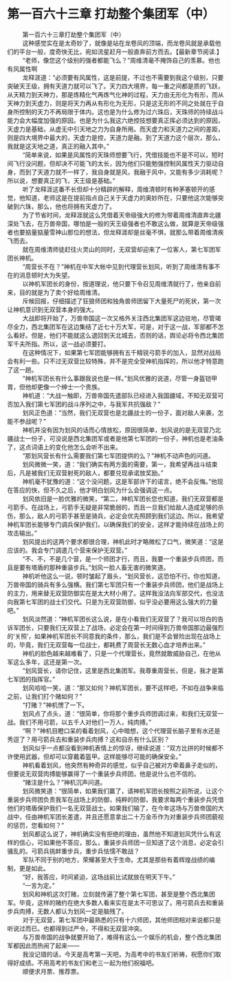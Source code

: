 <h1>第一百六十三章 打劫整个集团军（中）</h1>
<div id="content">&nbsp&nbsp&nbsp&nbsp&nbsp&nbsp&nbsp&nbsp
 第一百六十三章打劫整个集团军（中）
 <br/>&nbsp&nbsp&nbsp&nbsp&nbsp&nbsp&nbsp&nbsp
 这种感觉实在是太奇妙了，就像是站在龙卷风的顶端，而龙卷风就是承载他们的平台一般，度奇快无比，宛如流星赶月一般直奔前方而去。【最新章节阅读.】
 <br/>&nbsp&nbsp&nbsp&nbsp&nbsp&nbsp&nbsp&nbsp
 “老师，像您这个级别的强者都能飞么？”周维清毫不掩饰自己的羡慕。他也有风属性啊
 <br/>&nbsp&nbsp&nbsp&nbsp&nbsp&nbsp&nbsp&nbsp
 龙释涯道：“必须要有风属性，这是前提，不过也不需要到我这个级别，只要突破天王级，拥有天道力就可以飞了。天力四大境界，每一重之间都是质的飞跃，从天精力到天神力，那是炼精化气再炼气化神的过程，天力由无形化为有形，而从天神力到天虚力，则是将天力再从有形化为无形，只是这无形的不同之处就在于自身所控制的天力不再局限于体内。这也是为什么修为过六珠后，天珠师的持续战斗能力会大幅度加强的原因。也是为什么我这六绝控技想要真正挥必须达到的原因，天虚力是基础，从虚无中引天地之力为自身所用。而天虚力和天道力之间的差距，则是四大境界中最大的，天虚力是控，天道力是融。到了天道力这个层次，那么，我就是这天地之道，真正的融入其中。”
 <br/>&nbsp&nbsp&nbsp&nbsp&nbsp&nbsp&nbsp&nbsp
 “简单来说，如果是风属性的天珠师想要飞行，凭借技能也不是不可以，短时间飞行没问题，但却决不可能飞的太长，因为他们只能勉强控制风属性天力驱动自身，而到了天道力就不一样了，我自身就是风，我融于风中，又能有多少消耗呢？所以说，想要真正的飞，天王级是基础。”
 <br/>&nbsp&nbsp&nbsp&nbsp&nbsp&nbsp&nbsp&nbsp
 听了龙释涯这番不长但却十分精辟的解释，周维清顿时有种茅塞顿开的感觉，他知道，老师这是在提前指点自己关于天虚力的奥妙所在，只要他这次能够突破到六珠，那么，他也将拥有天虚力了。
 <br/>&nbsp&nbsp&nbsp&nbsp&nbsp&nbsp&nbsp&nbsp
 为了节省时间，龙释涯就这么凭借着天帝级强大的修为带着周维清直奔北疆深处飞去，在万兽帝国，哪怕是一般的天王级强者也不敢这么做，就算是天帝级强者也要掂量掂量雪神山那位的想法，但龙释涯却是丝毫不惧，就那么带着周维清疾飞而去。
 <br/>&nbsp&nbsp&nbsp&nbsp&nbsp&nbsp&nbsp&nbsp
 就在周维清师徒赶往火灵山的同时，无双营却迎来了一位客人，第七军团军团长神机。
 <br/>&nbsp&nbsp&nbsp&nbsp&nbsp&nbsp&nbsp&nbsp
 “周营长不在？”神机在中军大帐中见到代理营长划风，听到了周维清有事不在的消息顿时大为失望。
 <br/>&nbsp&nbsp&nbsp&nbsp&nbsp&nbsp&nbsp&nbsp
 以神机军团长的身份，按道理说，他只要下令召见周维清就行了，他亲自前来，目的就是为了卖个好给周维清。
 <br/>&nbsp&nbsp&nbsp&nbsp&nbsp&nbsp&nbsp&nbsp
 斥候回报，仔细描述了狂狼师团和独角兽师团留下大量死尸的死状，第一次让神机意识到无双营本身的强大。
 <br/>&nbsp&nbsp&nbsp&nbsp&nbsp&nbsp&nbsp&nbsp
 大战即将开始了，万兽帝国这一次又格外关注西北集团军这边驻地，尽管竭尽全力，西北集团军在这边集结了近七十万大军，可是，对于这一战，军部都不怎么看好。但是，他们不能就这么退回到天北城去，否则的话，舆论必将令西北集团军千夫所指。所以，这一战必须要打。
 <br/>&nbsp&nbsp&nbsp&nbsp&nbsp&nbsp&nbsp&nbsp
 在这种情况下，如果第七军团能够拥有五千精锐弓箭手的加入，显然对战局会有利一些。只不过无双营比较特殊，并不是完全受神机指挥的，所以他才特意跑了这一趟。
 <br/>&nbsp&nbsp&nbsp&nbsp&nbsp&nbsp&nbsp&nbsp
 “神机军团长有什么事跟我说也是一样。”划风优雅的说道，尽管一身盔铠甲胄，但他却更像一个绅士一个贵族。
 <br/>&nbsp&nbsp&nbsp&nbsp&nbsp&nbsp&nbsp&nbsp
 神机道：“大战一触即，万兽帝国先遣部队已经进入我国疆域，不知无双营可否加入我们第七军团的战斗序列之中，与我军共抗强敌？”
 <br/>&nbsp&nbsp&nbsp&nbsp&nbsp&nbsp&nbsp&nbsp
 划风正色道：“当然，我们无双营也是北疆战士的一份子，面对敌人来袭，怎能不参战呢？”
 <br/>&nbsp&nbsp&nbsp&nbsp&nbsp&nbsp&nbsp&nbsp
 神机并没有因为划风的话而心情放松，原因很简单，划风说的是无双营乃北疆战士一份子，可没说是西北集团军或者是他第七军团的一份子，神机也是老油条了，这点词语上的变化他怎么会听不出来。
 <br/>&nbsp&nbsp&nbsp&nbsp&nbsp&nbsp&nbsp&nbsp
 “那划风营长有什么需要我们第七军团提供的么？”神机不动声色的问道。
 <br/>&nbsp&nbsp&nbsp&nbsp&nbsp&nbsp&nbsp&nbsp
 划风微微一笑，道：“我们确实有两方面的需要，第一，我希望再战斗结束后，凡是被我们无双营射死的敌人，都要兑现承诺放奖励。”
 <br/>&nbsp&nbsp&nbsp&nbsp&nbsp&nbsp&nbsp&nbsp
 神机毫不犹豫的道：“这个没问题，这是军部许下的诺言，绝不会反悔。”他现在答应的快，但不久之后，他才明白划风为什么会强调这一点。
 <br/>&nbsp&nbsp&nbsp&nbsp&nbsp&nbsp&nbsp&nbsp
 划风依旧是一脸优雅的微笑，“第二，神机军团长您也知道，我们无双营都是弓箭手。在战场上，弓箭手无疑是非常脆弱的，而且一旦我们给敌人造成足够的杀伤，那么，敌人的弓箭手甚至是骑兵，必定会优先照顾到我们这边。所以，我希望神机军团长能够专门调兵保护我们，以确保我们的安全，这样才能持续在战场上的攻击输出。”
 <br/>&nbsp&nbsp&nbsp&nbsp&nbsp&nbsp&nbsp&nbsp
 划风提出的这两个要求都很合理，神机此时才略微松了口气，微笑道：“这是应该的。我会专门调遣几个营来保护无双营。”
 <br/>&nbsp&nbsp&nbsp&nbsp&nbsp&nbsp&nbsp&nbsp
 “不、不，不是几个营，是一个师团才行，而且，我要一个重装步兵师团，而且是要有塔盾的那种重装步兵。”划风一脸人畜无害的微笑道。
 <br/>&nbsp&nbsp&nbsp&nbsp&nbsp&nbsp&nbsp&nbsp
 神机听他这么一说，顿时皱起了眉头，“划风营长，这恐怕不行。你也知道，万兽帝国的骑兵有多么强横。我们第七军团只有一个重装步兵师团，他们是战场上的主力，用来替无双营防御实在是太大材小用了。这样我没法向军部交代，也没法向我第七军团的战士们交代。只是为无双营防御，似乎没必要用这么强大的力量吧。”
 <br/>&nbsp&nbsp&nbsp&nbsp&nbsp&nbsp&nbsp&nbsp
 划风淡然道：“神机军团长这么说，是在小看我们无双营了？我可以坦白的告诉军团长，只要我们无双营上了战场，必定会在第一时间得到万兽帝国那边最强烈的‘关照’，如果神机军团长不同意我的条件，那么，我们是不会冒险出现在战场上的，毕竟，我们无双营每一位战士，都耗费了周营长无数心血才培养出来。”
 <br/>&nbsp&nbsp&nbsp&nbsp&nbsp&nbsp&nbsp&nbsp
 神机的脸色越来越难看了，只是一个代理营长，竟然就敢威胁自己，在他从军这么多年，这还是第一次。
 <br/>&nbsp&nbsp&nbsp&nbsp&nbsp&nbsp&nbsp&nbsp
 “划风营长，请你记住，这里是西北集团军。我尊重周营长，但是，我才是第七军团的指挥官。”
 <br/>&nbsp&nbsp&nbsp&nbsp&nbsp&nbsp&nbsp&nbsp
 划风哈哈一笑，道：“那又如何？神机军团长，要不这样吧，不如在战争来临之前，让我们打个赌如何？”
 <br/>&nbsp&nbsp&nbsp&nbsp&nbsp&nbsp&nbsp&nbsp
 “打赌？”神机愣了一下。
 <br/>&nbsp&nbsp&nbsp&nbsp&nbsp&nbsp&nbsp&nbsp
 划风点了点头，道：“很简单，你将那个重步兵师团调过来，和我们无双营一战。我们不用弓箭，以五千人对他们一万人，纯肉搏。”
 <br/>&nbsp&nbsp&nbsp&nbsp&nbsp&nbsp&nbsp&nbsp
 “啊？”神机目瞪口呆的看着划风，心中暗想，这个代理营长脑子里有水还是秀逗了？用弓箭兵去和重装步兵肉搏？这和自杀有什么区别？
 <br/>&nbsp&nbsp&nbsp&nbsp&nbsp&nbsp&nbsp&nbsp
 划风似乎一点都没看到神机表情上的惊讶，继续说道：“双方比拼的时候都不许使用武器，但却可以穿戴着盔甲。这样能够尽可能的确保安全。”
 <br/>&nbsp&nbsp&nbsp&nbsp&nbsp&nbsp&nbsp&nbsp
 神机看着划风，他突然有种奇异的感觉，似乎自己被对方牵着鼻子走似的，但要说无双营肉搏能够赢得了一个重装步兵师团，他是说什么也不信的。
 <br/>&nbsp&nbsp&nbsp&nbsp&nbsp&nbsp&nbsp&nbsp
 “赌注是什么？”神机沉声问道。
 <br/>&nbsp&nbsp&nbsp&nbsp&nbsp&nbsp&nbsp&nbsp
 划风微笑道：“很简单，如果我们赢了，请神机军团长按照之前所说，让这个重装步兵师团负责我军在战场上的防御，纯粹的防御，我要求每两个重装步兵凭借他们的塔盾保护我们一名无双营战士。如果我们输了，在今年这场与万兽帝国的大战中，任由神机军团长差遣，并且还愿意拿出二十万金币作为对重装步兵师团藐视的惩罚，您看如何？”
 <br/>&nbsp&nbsp&nbsp&nbsp&nbsp&nbsp&nbsp&nbsp
 划风都这么说了，神机确实没有拒绝的理由，虽然他不知道划风凭什么有这样的信心，可如果他不答应，那么，重装步兵师团一旦知道了这个消息，必定会引骚乱的。弓箭兵挑衅重步兵，重步兵怯懦不敢战？
 <br/>&nbsp&nbsp&nbsp&nbsp&nbsp&nbsp&nbsp&nbsp
 军队不同于别的地方，荣耀甚至大于生命。尤其是那些有着辉煌战绩的编制，更是如此。
 <br/>&nbsp&nbsp&nbsp&nbsp&nbsp&nbsp&nbsp&nbsp
 “好，我答应，时间紧迫，这场战前比试就放在明天下午。”
 <br/>&nbsp&nbsp&nbsp&nbsp&nbsp&nbsp&nbsp&nbsp
 “一言为定。”
 <br/>&nbsp&nbsp&nbsp&nbsp&nbsp&nbsp&nbsp&nbsp
 划风和神机这次打赌，立刻就传遍了整个第七军团，甚至是整个西北集团军。毕竟，这样的赌约在绝大多数人看来实在是太不可思议了。用弓箭兵去和重装步兵肉搏，无数人都认为划风一定是脑残了。
 <br/>&nbsp&nbsp&nbsp&nbsp&nbsp&nbsp&nbsp&nbsp
 对于无双营，第七军团中最熟悉的只有十六师团，其他师团相对来说都只是听说过而已。也都得到过严令，不得和无双营冲突。
 <br/>&nbsp&nbsp&nbsp&nbsp&nbsp&nbsp&nbsp&nbsp
 与万兽帝国的战争就要开始了，难得有这么一个娱乐的机会，整个西北集团军都因此而热闹了起来——
 <br/>&nbsp&nbsp&nbsp&nbsp&nbsp&nbsp&nbsp&nbsp
 我没记错的话，今天是高考第一天吧，为高考中的书友们祈祷，祝愿你们取得好成绩。不用高考的书友们和老三一起为他们祝福吧。
 <br/>&nbsp&nbsp&nbsp&nbsp&nbsp&nbsp&nbsp&nbsp
 顺便求月票、推荐票。
 <br/>&nbsp&nbsp&nbsp&nbsp&nbsp&nbsp&nbsp&nbsp
 <br/>&nbsp&nbsp&nbsp&nbsp&nbsp&nbsp&nbsp&nbsp
</div>
